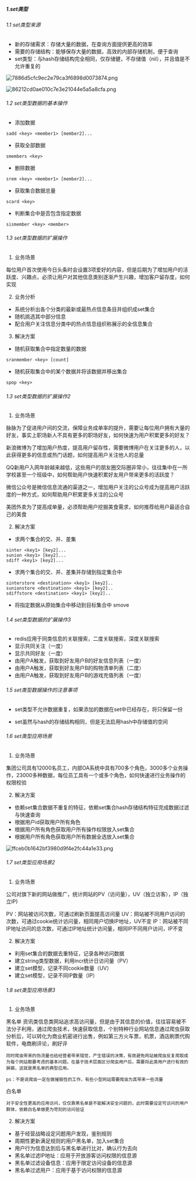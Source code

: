 ##### 1.set类型

###### 1.1 set类型来源

- 新的存储需求：存储大量的数据，在查询方面提供更高的效率
- 需要的存储结构：能够保存大量的数据，高效的内部存储机制，便于查询
- set类型：与hash存储结构完全相同，仅存储健，不存储值（nil），并且值是不允许重复的

![7886d5cfc9ec2e79ca3f6898d0073874.png](https://tva1.sinaimg.cn/large/007S8ZIlgy1gh5pjug1w6j30g80daaa6.jpg)

![86212cd0ae010c7e3e21044e5a5a8cfa.png](https://tva1.sinaimg.cn/large/007S8ZIlgy1gh5pk193g7j30l60ce0ss.jpg)

###### 1.2 set类型数据的基本操作

- 添加数据
```
sadd <key> <member1> [member2]...
```
- 获取全部数据
```
smembers <key>
```
- 删除数据
```
srem <key> <member1> [member2]...
```
- 获取集合数据总量
```
scard <key>
```
- 判断集合中是否包含指定数据
```
sismember <key> <member>
```

###### 1.3 set类型数据的扩展操作

1. 业务场景

每位用户首次使用今日头条时会设置3项爱好的内容，但是后期为了增加用户的活跃度、兴趣点，必须让用户对其他信息类别逐渐产生兴趣，增加客户留存度，如何实现

2. 业务分析

- 系统分析出各个分类的最新或最热点信息条目并组织成set集合
- 随机挑选其中部分信息
- 配合用户关注信息分类中的热点信息组织称展示的全信息集合

3. 解决方案

- 随机获取集合中指定数量的数据
```
sranmember <key> [count]
```
- 随机获取集合中的某个数据并将该数据并移出集合
```
spop <key>
```

###### 1.3 set类型数据的扩展操作2

1. 业务场景

脉脉为了促进用户间的交流，保障业务成单率的提升，需要让每位用户拥有大量的好友，事实上职场新人不具有更多的职场好友，如何快速为用户积累更多的好友？

新浪微博为了增加用户热度，提高用户留存性，需要微博用户在关注更多的人，以此获得更多的信息或热门话题，如何提高用户关注他人的总量

QQ新用户入网年龄越来越低，这些用户的朋友圈交际圈非常小，往往集中在一所学校甚至一个班级中，如何帮助用户快速积累好友用户带来更多的活跃度？

微信公众号是微信信息流通的渠道之一，增加用户关注的公众号成为提高用户活跃度的一种方式，如何帮助用户积累更多关注的公众号

美团外卖为了提高成单量，必须帮助用户挖掘美食需求，如何推荐给用户最适合自己的美食

2. 解决方案

- 求两个集合的交、并、差集
```
sinter <key1> [key2]...
sunion <key1> [key2]...
sdiff <key1> [key2]...
```
- 求两个集合的交、并、差集并存储到指定集合中
```
sinterstore <destination> <key1> [key2]..
sunionstore <destination> <key1> [key2]..
sdiffstore <destination> <key1> [key2]..
```
- 将指定数据从原始集合中移动到目标集合中
smove <source> <destination> <member>

###### 1.4 set类型数据的扩展操作3

- redis应用于同类信息的关联搜索，二度关联搜索，深度关联搜索
- 显示共同关注（一度）
- 显示共同好友（一度）
- 由用户A触发，获取到好友用户B的好友信息列表（一度）
- 由用户A触发，获取到好友用户B的购物清单列表（二度）
- 由用户A触发，获取到好友用户B的游戏充值列表（一度）

###### 1.5 set类型数据操作的注意事项

- set类型不允许数据重复，如果添加的数据在set中已经存在，将只保留一份

- set虽然与hash的存储结构相同，但是无法启用hash中存储值的空间

###### 1.6 set类型应用场景

1. 业务场景

集团公司具有12000名员工，内部OA系统中具有700多个角色，3000多个业务操作，23000多种数据，每位员工具有一个或多个角色，如何快速进行业务操作的权限校验

2. 解决方案

- 依赖set集合数据不重复的特征，依赖set集合hash存储结构特征完成数据过滤与快速查询
- 根据用户id获取用户所有角色
- 根据用户所有角色获取用户所有操作权限放入set集合
- 根据用户所有角色获取用户所有数据全选放入set集合

![ffceb0b1642bf3980d9f4e2fc44a1e33.png](https://tva1.sinaimg.cn/large/007S8ZIlgy1gh5pka0c1dj30ds09gweh.jpg)

###### 1.7 set类型应用场景2

1. 业务场景

公司对旗下新的网站做推广，统计网站的PV（访问量），UV（独立访客），IP（独立IP)

PV：网站被访问次数，可通过刷新页面提高访问量
UV：网站被不同用户访问的次数，可通过cookie统计访问量，相同用户切换IP地址，UV不变
IP：网站被不同IP地址访问的总次数，可通过IP地址统计访问量，相同IP不同用户访问，IP不变

2. 解决方案

- 利用set集合的数据去重特征，记录各种访问数据
- 建立string类型数据，利用incr统计日访问量（PV）
- 建立set模型，记录不同cookie数量（UV）
- 建立set模型，记录不同IP数量（IP）

###### 1.8 set类型应用场景3

1. 业务场景

黑名单
	资讯类信息类网站追求高访问量，但是由于其信息的价值，往往容易被不法分子利用，通过爬虫技术，快速获取信息，个别特种行业网站信息通过爬虫获取分析后，可以转化为商业机密进行出售，例如第三方火车票，机票，酒店刷票代购软件，电商刷评论，刷好评

	同时爬虫带来的伪流量也给经营者带来错觉，产生错误的决策，有效避免网站被爬虫反复爬取成为每个网站都要考虑的基本问题。在基于技术层面区分爬虫用户后，需要将此类用户进行有效的屏蔽，这就是黑名单的典型应用。

	ps：不是说爬虫一定在做摧毁性的工作，有些小型网站需要爬虫为其带来一些流量

白名单

	对于安全性更高的应用访问，仅仅靠黑名单是不能解决安全问题的，此时需要设定可访问的用户群体，依赖白名单做更为苛刻的访问验证
    
2. 解决方案

- 基于经营战略设定问题用户发现，鉴别规则
- 周期性更新满足规则的用户黑名单，加入set集合
- 用户行为信息达到后与黑名单进行比对，确认行为去向
- 黑名单过滤IP地址：应用于开放游客访问权限的信息源
- 黑名单过滤设备信息：应用于限定访问设备的信息源
- 黑名单过滤用户：应用于基于访问权限的信息源